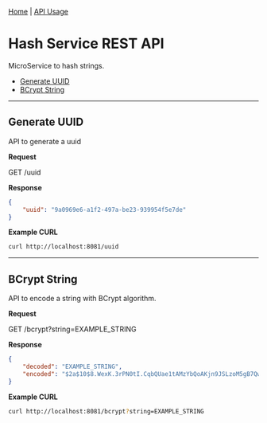 [Home](../../README.md#documentation) | [API Usage](README.md)

# Hash Service REST API

MicroService to hash strings.

* [Generate UUID](#generate-uuid)
* [BCrypt String](#bcrypt-string)

---

## Generate UUID

API to generate a uuid

**Request**

GET /uuid

**Response**

```json
{
    "uuid": "9a0969e6-a1f2-497a-be23-939954f5e7de"
}
```

**Example CURL**

```bash
curl http://localhost:8081/uuid
```

---

## BCrypt String

API to encode a string with BCrypt algorithm.

**Request**

GET /bcrypt?string=EXAMPLE_STRING

**Response**

```json
{
    "decoded": "EXAMPLE_STRING",
    "encoded": "$2a$10$8.WexK.3rPN0tI.CqbQUae1tAMzYbQoAKjn9JSLzoM5gB7QwGcp6m"
}
```

**Example CURL**

```bash
curl http://localhost:8081/bcrypt?string=EXAMPLE_STRING
```